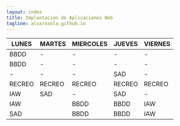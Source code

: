 ```yaml
---
layout: index
title: Implantacion de Aplicaciones Web 
tagline: alvarosola.github.io
---
```


| LUNES         | MARTES        | MIERCOLES     | JUEVES        | VIERNES       |
| ------------- | ------------- | ------------- | ------------- | ------------- | 
| BBDD          |     -         |     -         |     -         |      -        |
| BBDD          |     -         |     -         |     -         |      -        |
|  -            |     -         |     -         | SAD           |      -        |
| RECREO        | RECREO        | RECREO        | RECREO        | RECREO        |
| IAW           | SAD           |     -         | SAD           |      -        |
| IAW           |               | BBDD          | BBDD          | IAW           |
| SAD           |               | BBDD          | BBDD          | IAW           |